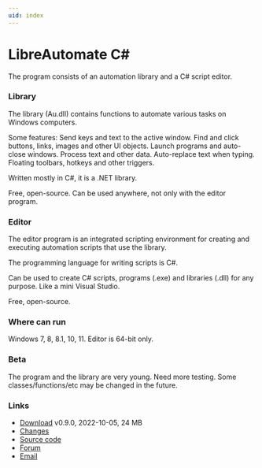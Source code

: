 ```yaml
---
uid: index
---
```


# LibreAutomate C#

The program consists of an automation library and a C# script editor.

### Library
The library (Au.dll) contains functions to automate various tasks on Windows computers.

Some features: Send keys and text to the active window. Find and click buttons, links, images and other UI objects. Launch programs and auto-close windows. Process text and other data. Auto-replace text when typing. Floating toolbars, hotkeys and other triggers.

Written mostly in C#, it is a .NET library.

Free, open-source. Can be used anywhere, not only with the editor program.

### Editor
The editor program is an integrated scripting environment for creating and executing automation scripts that use the library.

The programming language for writing scripts is C#.

Can be used to create C# scripts, programs (.exe) and libraries (.dll) for any purpose. Like a mini Visual Studio.

Free, open-source.

### Where can run
Windows 7, 8, 8.1, 10, 11. Editor is 64-bit only.

### Beta
The program and the library are very young. Need more testing. Some classes/functions/etc may be changed in the future.

### Links
- [Download](https://www.libreautomate.com/LibreAutomateSetup.exe) v0.9.0, 2022-10-05, 24 MB
- [Changes](https://github.com/qgindi/LibreAutomate/blob/master/Other/DocFX/_doc/changes/)
- [Source code](https://github.com/qgindi/LibreAutomate)
- [Forum](https://www.quickmacros.com/forum/forumdisplay.php?fid=19)
- [Email](mailto:support@quickmacros.com)
